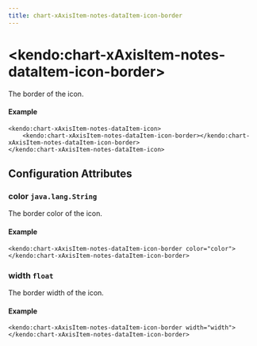 ```yaml
---
title: chart-xAxisItem-notes-dataItem-icon-border
---
```


# \<kendo:chart-xAxisItem-notes-dataItem-icon-border\>

The border of the icon.

#### Example
    <kendo:chart-xAxisItem-notes-dataItem-icon>
        <kendo:chart-xAxisItem-notes-dataItem-icon-border></kendo:chart-xAxisItem-notes-dataItem-icon-border>
    </kendo:chart-xAxisItem-notes-dataItem-icon>

## Configuration Attributes

### color `java.lang.String`

The border color of the icon.

#### Example
    <kendo:chart-xAxisItem-notes-dataItem-icon-border color="color">
    </kendo:chart-xAxisItem-notes-dataItem-icon-border>

### width `float`

The border width of the icon.

#### Example
    <kendo:chart-xAxisItem-notes-dataItem-icon-border width="width">
    </kendo:chart-xAxisItem-notes-dataItem-icon-border>

